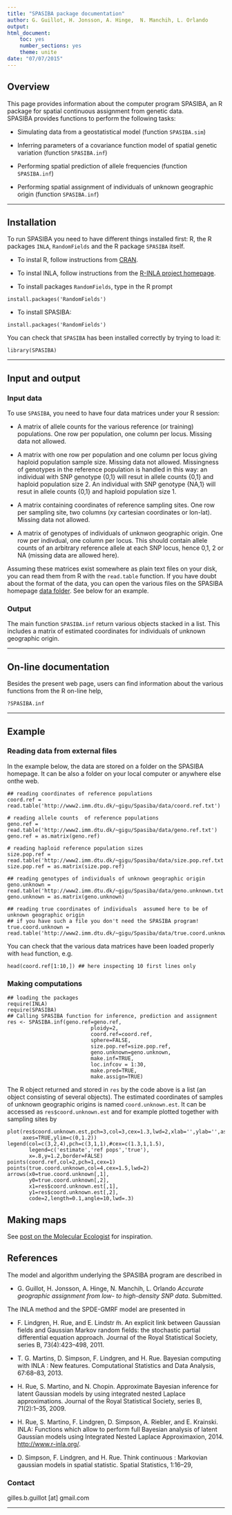 ```yaml
---
title: "SPASIBA package documentation"
author: G. Guillot, H. Jonsson, A. Hinge,  N. Manchih, L. Orlando
output:  
html_document:
    toc: yes
    number_sections: yes
    theme: unite
date: "07/07/2015"
---
```






## Overview
This page provides information about the computer program SPASIBA, an R package for spatial  continuous assignment from genetic data.  
SPASIBA provides functions to perform the following tasks:

* Simulating data from a geostatistical model (function `SPASIBA.sim`)

* Inferring parameters of a covariance function model of spatial genetic variation (function `SPASIBA.inf`)

* Performing spatial prediction of allele frequencies (function `SPASIBA.inf`)

* Performing spatial assignment of individuals of unknown geographic origin (function `SPASIBA.inf`)


--------------



## Installation
To run SPASIBA you need to have different things installed first: R, the R packages `INLA`, `RandomFields` and the R package `SPASIBA` itself. 


- To instal R, follow instructions from [CRAN](http://cran.r-project.org/).

- To instal INLA, follow instructions from the [R-INLA project homepage](http://www.r-inla.org/download). 

- To install packages `RandomFields`, type in the R prompt 

```
install.packages('RandomFields')
``` 

- To install SPASIBA: 


```
install.packages('RandomFields')
``` 


You can check that `SPASIBA` has been installed correctly by trying to load it:

```
library(SPASIBA)
``` 


--------------

## Input and output

### Input data

To use `SPASIBA`, you need to have four data matrices under your R session:

* A matrix of allele counts for the various reference (or training) populations. One row per population, one column per locus.
Missing data not allowed. 

* A matrix with one row per population and one column
    per locus giving haploid population sample size. 
    Missing data not allowed. 
    Missingness of genotypes in the reference population is handled in this way: an individual with SNP genotype {0,1} will 
    resut in allele counts {0,1} and haploid population size 2. An individual with SNP genotype {NA,1} will 
    resut in allele counts {0,1} and haploid population size 1.
    
    
* A matrix containing coordinates of reference sampling sites. One row per
    sampling site, two columns (xy cartesian coordinates or lon-lat). Missing data not allowed. 
    
*  A matrix of genotypes  of individuals of unknwon geographic
    origin. One row per indivdual, one column per locus. This should
    contain allele counts of an arbitrary reference allele at each SNP locus, 
    hence 0,1, 2 or NA (missing data are allowed here). 
    
Assuming these matrices exist somewhere as plain text files on your disk, you can read them from R with the `read.table` function. 
 If you have doubt about the format of the data, you can open the various files on the SPASIBA homepage [data folder](http://www2.imm.dtu.dk/~gigu/Spasiba/data). 
 See below for an example. 





### Output
The main function `SPASIBA.inf` return various objects stacked in a list. This includes a matrix of estimated coordinates for individuals of unknown geographic origin. 


-------------------------------------

## On-line documentation

Besides the present web page, users can find information about the various functions from the R on-line help,
```
?SPASIBA.inf
```

-----------------------------------


## Example 

### Reading data from external files
In the example below, the data are stored on a folder on the SPASIBA homepage. It can be also a folder on your local computer or anywhere else onthe web.

```
## reading coordinates of reference populations
coord.ref = read.table('http://www2.imm.dtu.dk/~gigu/Spasiba/data/coord.ref.txt')

# reading allele counts  of reference populations
geno.ref = read.table('http://www2.imm.dtu.dk/~gigu/Spasiba/data/geno.ref.txt')
geno.ref = as.matrix(geno.ref) 

# reading haploid reference population sizes 
size.pop.ref = read.table('http://www2.imm.dtu.dk/~gigu/Spasiba/data/size.pop.ref.txt')
size.pop.ref = as.matrix(size.pop.ref)

## reading genotypes of individuals of unknown geographic origin
geno.unknown = read.table('http://www2.imm.dtu.dk/~gigu/Spasiba/data/geno.unknown.txt')
geno.unknown = as.matrix(geno.unknown)

## reading true coordinates of individuals  assumed here to be of unknown geographic origin
## if you have such a file you don't need the SPASIBA program!
true.coord.unknown = read.table('http://www2.imm.dtu.dk/~gigu/Spasiba/data/true.coord.unknown.txt')
```


You can check that the various data matrices have been loaded properly with `head` function, e.g.
```
head(coord.ref[1:10,]) ## here inspecting 10 first lines only
```

### Making computations 

```
## loading the packages
require(INLA)
require(SPASIBA)
## Calling SPASIBA function for inference, prediction and assignment
res <- SPASIBA.inf(geno.ref=geno.ref,
                           ploidy=2,
                           coord.ref=coord.ref,
                           sphere=FALSE, 
                           size.pop.ref=size.pop.ref,
                           geno.unknown=geno.unknown,
                           make.inf=TRUE,
                           loc.infcov = 1:30,
                           make.pred=TRUE,
                           make.assign=TRUE)
````

The R object returned and stored in `res` by the code above is a list (an object consisting of several objects). 
The estimated coordinates of samples of unknown geographic origins is named  `coord.unknown.est`. It can be accessed 
as `res$coord.unknown.est` and for example plotted together with sampling sites by 

```
plot(res$coord.unknown.est,pch=3,col=3,cex=1.3,lwd=2,xlab='',ylab='',asp=1,
     axes=TRUE,ylim=c(0,1.2))
legend(col=c(3,2,4),pch=c(3,1,1),#cex=c(1.3,1,1.5),
       legend=c('estimate','ref pops','true'),
       x=.8,y=1.2,border=FALSE)
points(coord.ref,col=2,pch=1,cex=1)
points(true.coord.unknown,col=4,cex=1.5,lwd=2)
arrows(x0=true.coord.unknown[,1],
       y0=true.coord.unknown[,2],
       x1=res$coord.unknown.est[,1],
       y1=res$coord.unknown.est[,2],
       code=2,length=0.1,angle=10,lwd=.3)
```

## Making maps 
See [post on the Molecular Ecologist](http://www.molecularecologist.com/2012/09/making-maps-with-r) for inspiration.

## References
The model and algorithm underlying the SPASIBA program are described in 

* G. Guillot, H. Jonsson, A. Hinge,  N. Manchih, L. Orlando *Accurate  geographic assignment 
 from low- to high-density SNP data*. Submitted. 
 
 The INLA method and the SPDE-GMRF model are presented in 
 
* F. Lindgren, H. Rue, and E. Lindstr ̈m. An explicit link between Gaussian fields and Gaussian Markov random fields: the stochastic
   partial differential equation approach. Journal of the Royal Statistical Society, series B, 73(4):423–498, 2011.

* T. G. Martins, D. Simpson, F. Lindgren, and H. Rue. Bayesian computing with INLA : New features. Computational Statistics and
   Data Analysis, 67:68–83, 2013.
   
* H. Rue, S. Martino, and N. Chopin. Approximate Bayesian inference for latent Gaussian models by using integrated nested Laplace
approximations. Journal of the Royal Statistical Society, series B, 71(2):1–35, 2009.

* H. Rue, S. Martino, F. Lindgren, D. Simpson, A. Riebler, and E. Krainski. INLA: Functions which allow to perform full Bayesian
analysis of latent Gaussian models using Integrated Nested Laplace Approximaxion, 2014. http://www.r-inla.org/.

* D. Simpson, F. Lindgren, and H. Rue. Think continuous : Markovian gaussian models in spatial statistic. Spatial Statistics, 1:16–29,



 
 
### Contact

gilles.b.guillot [at] gmail.com




--------------

